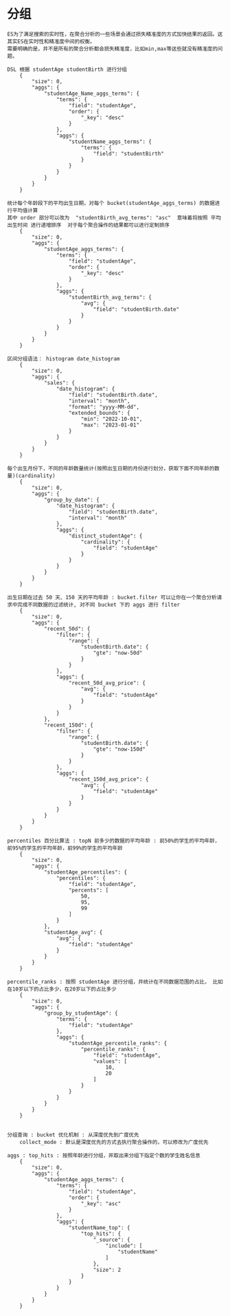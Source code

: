 # 分组
    ES为了满足搜索的实时性，在聚合分析的一些场景会通过损失精准度的方式加快结果的返回。这其实ES在实时性和精准度中间的权衡。
    需要明确的是，并不是所有的聚合分析都会损失精准度，比如min,max等这些就没有精准度的问题。

    DSL 根据 studentAge studentBirth 进行分组 
        {
            "size": 0,
            "aggs": {
                "studentAge_Name_aggs_terms": {
                    "terms": {
                        "field": "studentAge",
                        "order": {
                            "_key": "desc"
                        }
                    },
                    "aggs": {
                        "studentName_aggs_terms": {
                            "terms": {
                                "field": "studentBirth"
                            }
                        }
                    }
                }
            }
        }

    统计每个年龄段下的平均出生日期，对每个 bucket(studentAge_aggs_terms) 的数据进行平均值计算
    其中 order 部分可以改为  "studentBirth_avg_terms": "asc"  意味着将按照 平均出生时间 进行递增排序  对于每个聚合操作的结果都可以进行定制排序
        {
            "size": 0,
            "aggs": {
                "studentAge_aggs_terms": {
                    "terms": {
                        "field": "studentAge",
                        "order": {
                            "_key": "desc"
                        }
                    },
                    "aggs": {
                        "studentBirth_avg_terms": {
                            "avg": {
                                "field": "studentBirth.date"
                            }
                        }
                    }
                }
            }
        }

    区间分组语法： histogram date_histogram
        {
            "size": 0,
            "aggs": {
                "sales": {
                    "date_histogram": {
                        "field": "studentBirth.date",
                        "interval": "month",
                        "format": "yyyy-MM-dd",
                        "extended_bounds": {
                            "min": "2022-10-01",
                            "max": "2023-01-01"
                        }
                    }
                }
            }
        }

    每个出生月份下，不同的年龄数量统计(按照出生日期的月份进行划分，获取下面不同年龄的数量)(cardinality)
        {
            "size": 0,
            "aggs": {
                "group_by_date": {
                    "date_histogram": {
                        "field": "studentBirth.date",
                        "interval": "month"
                    },
                    "aggs": {
                        "distinct_studentAge": {
                            "cardinality": {
                                "field": "studentAge"
                            }
                        }
                    }
                }
            }
        }

    出生日期在过去 50 天、150 天的平均年龄 : bucket.filter 可以让你在一个聚合分析请求中完成不同数据的过滤统计, 对不同 bucket 下的 aggs 进行 filter
        {
            "size": 0,
            "aggs": {
                "recent_50d": {
                    "filter": {
                        "range": {
                            "studentBirth.date": {
                                "gte": "now-50d"
                            }
                        }
                    },
                    "aggs": {
                        "recent_50d_avg_price": {
                            "avg": {
                                "field": "studentAge"
                            }
                        }
                    }
                },
                "recent_150d": {
                    "filter": {
                        "range": {
                            "studentBirth.date": {
                                "gte": "now-150d"
                            }
                        }
                    },
                    "aggs": {
                        "recent_150d_avg_price": {
                            "avg": {
                                "field": "studentAge"
                            }
                        }
                    }
                }
            }
        }

    percentiles 百分比算法 : topN 前多少的数据的平均年龄 : 前50%的学生的平均年龄，前95%的学生的平均年龄，前99%的学生的平均年龄
        {
            "size": 0,
            "aggs": {
                "studentAge_percentiles": {
                    "percentiles": {
                        "field": "studentAge",
                        "percents": [
                            50,
                            95,
                            99
                        ]
                    }
                },
                "studentAge_avg": {
                    "avg": {
                        "field": "studentAge"
                    }
                }
            }
        }

    percentile_ranks : 按照 studentAge 进行分组，并统计在不同数据范围的占比， 比如在10岁以下的占比多少，在20岁以下的占比多少
        {
            "size": 0,
            "aggs": {
                "group_by_studentAge": {
                    "terms": {
                        "field": "studentAge"
                    },
                    "aggs": {
                        "studentAge_percentile_ranks": {
                            "percentile_ranks": {
                                "field": "studentAge",
                                "values": [
                                    10,
                                    20
                                ]
                            }
                        }
                    }
                }
            }
        }


    分组查询 : bucket 优化机制 : 从深度优先到广度优先
        collect_mode : 默认是深度优先的方式去执行聚合操作的，可以修改为广度优先

    aggs : top_hits : 按照年龄进行分组，并取出来分组下指定个数的学生姓名信息
        {
            "size": 0,
            "aggs": {
                "studentAge_aggs_terms": {
                    "terms": {
                        "field": "studentAge",
                        "order": {
                            "_key": "asc"
                        }
                    },
                    "aggs": {
                        "studentName_top": {
                            "top_hits": {
                                "_source": {
                                    "include": [
                                        "studentName"
                                    ]
                                },
                                "size": 2
                            }
                        }
                    }
                }
            }
        }
